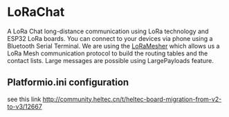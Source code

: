 # LoRaChat

A LoRa Chat long-distance communication using LoRa technology and ESP32 LoRa boards. You can connect to your devices via phone using a Bluetooth Serial Terminal.
We are using the [LoRaMesher](https://github.com/LoRaMesher/LoRaMesher) which allows us a LoRa Mesh communication protocol to build the routing tables and the contact lists. Large messages are possible using LargePayloads feature.

## Platformio.ini configuration

see this link http://community.heltec.cn/t/heltec-board-migration-from-v2-to-v3/12667
